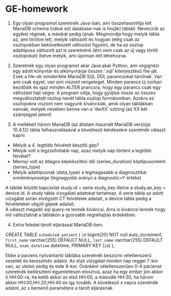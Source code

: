 # GE-homework

1) Egy olyan programot szeretnék Java-ban, ami összehasonlítja két MariaDB schema
   (náluk ezt database-nak is hívják) tábláit. Nevezzük az egyiket réginek, a másikat pedig újnak. 
   Megmondja hogy melyik tábla az, ami törölve lett, melyik változott és hogyan 
   (elég csak az oszlopokban bekövetkezett változást figyelni, de ha az oszlop adattípusa változott 
   azt is szeretnénk látni nem csak az új vagy törölt oszlopokat) illetve melyik, ami újonnan lett 
   létrehozva.

2) Szeretnék egy olyan programot akár Java akár Python, ami végignézi egy adott könyvtár 
   és alkönyvtárjai összes '.sql' kiterjesztésű file-ját. Ezek a file-ok mindenféle 
   MariaDB SQL DDL parancsokat tárolnak. Van ami csak egyet, van ami viszont rengeteget. 
   Minden parancs új sorban kezdődik és igaz minden ALTER prancsra, hogy egy parancs csak 
   egy változást hajt végre. A program célja, hogy gyűjtse össze az összes megváltoztatott 
   oszlop nevét tábla.oszlop formátumban. Azokra az oszlopokra viszont nem vagyunk kíváncsiak, 
   amik olyan táblákban vannak, melyek nevében benne van a 'dwXX' sztring 
   (az XX két számjegyet jelent)

3) A mellékelt három MariaDB (az általam használt MariaDB verziója 10.4.12)
   tábla felhasználásával a következő kérdésekre szeretnék választ kapni:
- Melyik a 4. legtöbb felvételt készítő gép?
- Melyik volt a legzsúfoltabb nap, azaz melyik nap történt a legtöbb felvétel?
- Mennyi volt az átlagos képkészítési idő (series_duration) képtípusonként (series_type)
- Melyik adattípusnak (data_type) a legmagasabb a diagnosztikai eredményessége
  (legnagyobb arányú a diagnostic=Y értéke)

A táblák közötti kapcsolat study.id = serie.study_key illetve a study.ae_key = device.id.
A study tábla vizsgálati adatokat tartalmaz. A serie tábla az adott vizsgálat során elvégzett
CT felvételek adatait, a device tábla pedig a felvételeket végző gépek adatait.  
A választ megadó sql query-re lennék kíváncsi. Arra is kíváncsi lennék hogy mit változtatnál a 
táblákon a gyorsabb végrehajtás érdekében.

4) Extra feladat tárolt eljárással MariaDB-ben.

CREATE TABLE `scheduled_patient` (
`id` bigint(20) NOT null auto_increment,
`first_name` varchar(255) DEFAULT NULL,
`last_name` varchar(255) DEFAULT NULL,
`exam_datetime` datetime,
PRIMARY KEY (`id`)
);

Ebbe a paciens nyilvántartó táblába szeretnék beszúrni véletlenszerű vezeték és keresztnév adatot. 
Az első vizsgálat minden nap reggel 7-kor van, az utolsó pedig és este 8-kor. 
Óránként véletlenszerűen 0-4 pácienst szeretnék beilleszteni egyenletesen elosztva, 
azaz ha egy ember jön akkor ő HH:00-ra, ha kettő akkor az első HH:00, a második HH:30, 
ha három akkor HH:00,HH:20,HH:40 és így tovább. A következő x napra szeretnék adatot, az x 
bemenő paramétere a tárolt eljárásnak.
